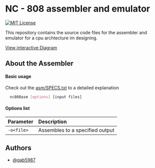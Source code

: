 
# NC - 808 assembler and emulator

[![MIT License](https://img.shields.io/badge/License-MIT-green.svg)](https://choosealicense.com/licenses/mit/)

This repository contains the source code files for the assembler and emulator for a cpu archtecture im designing.

[View interactive Diagram](https://mango-dune-07a8b7110.1.azurestaticapps.net/?repo=gab5987%2Fnc-808)



## About the Assembler

#### Basic usage

Check out the [asm/SPECS.txt](https://github.com/gab5987/nc-808/blob/main/asm/SPECS.txt) to a detailed explanation

```bash
  nc808asm [options] [input files]
```

#### Options list
| Parameter |  Description                                 |
| :-------- |:-------------------------------------------- |
| `-o<file>`| Assembles to a specified output              |




## Authors

- [@gab5987](https://www.github.com/gab5987)

